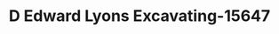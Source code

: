 ---
f_zip-code: 20141
f_state-code: VA
title: D Edward Lyons Excavating-15647
f_phone: 540-539-8405
f_city-only: Round Hill
f_address: P. O. Box 422 Round Hill
f_location-unique-id: '15647'
slug: d-edward-lyons-excavating-15647
updated-on: '2024-05-30T13:46:58.046Z'
created-on: '2024-05-30T13:36:59.803Z'
published-on: '2024-05-30T13:54:32.469Z'
f_city-state: cms/city/round-hill-va.md
f_company: cms/company/d-edward-lyons-excavating.md
f_state: cms/state/virginia.md
layout: '[payday-loan].html'
tags: payday-loan
---